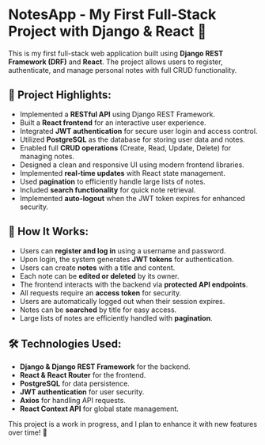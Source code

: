# NotesApp - My First Full-Stack Project with Django & React 🚀

This is my first full-stack web application built using **Django REST Framework (DRF)** and **React**. The project allows users to register, authenticate, and manage personal notes with full CRUD functionality.

## 🌟 Project Highlights:
- Implemented a **RESTful API** using Django REST Framework.
- Built a **React frontend** for an interactive user experience.
- Integrated **JWT authentication** for secure user login and access control.
- Utilized **PostgreSQL** as the database for storing user data and notes.
- Enabled full **CRUD operations** (Create, Read, Update, Delete) for managing notes.
- Designed a clean and responsive UI using modern frontend libraries.
- Implemented **real-time updates** with React state management.
- Used **pagination** to efficiently handle large lists of notes.
- Included **search functionality** for quick note retrieval.
- Implemented **auto-logout** when the JWT token expires for enhanced security.

## 🔐 How It Works:
- Users can **register and log in** using a username and password.
- Upon login, the system generates **JWT tokens** for authentication.
- Users can create **notes** with a title and content.
- Each note can be **edited or deleted** by its owner.
- The frontend interacts with the backend via **protected API endpoints**.
- All requests require an **access token** for security.
- Users are automatically logged out when their session expires.
- Notes can be **searched** by title for easy access.
- Large lists of notes are efficiently handled with **pagination**.

## 🛠️ Technologies Used:
- **Django & Django REST Framework** for the backend.
- **React & React Router** for the frontend.
- **PostgreSQL** for data persistence.
- **JWT authentication** for user security.
- **Axios** for handling API requests.
- **React Context API** for global state management.

This project is a work in progress, and I plan to enhance it with new features over time! 🚀

